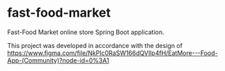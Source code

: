 # fast-food-market
Fast-Food Market online store Spring Boot application.

This project was developed in accordance with the design of https://www.figma.com/file/NkPIc0RaSW166dQVIlp4fH/EatMore---Food-App-(Community)?node-id=0%3A1
